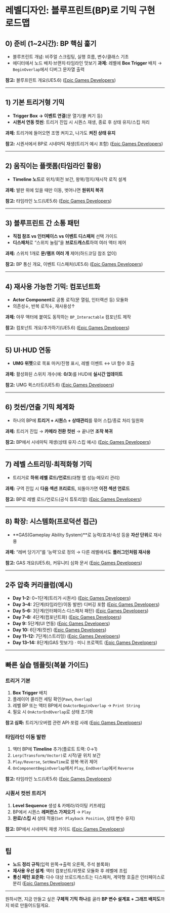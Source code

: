 

# 레벨디자인: 블루프린트(BP)로 기믹 구현 로드맵

## 0) 준비 (1~2시간): BP 핵심 훑기

* 블루프린트 개념: 비주얼 스크립팅, 실행 흐름, 변수/클래스 기초
* 에디터에서 노드 배치·브랜치·타임라인 맛보기
  **과제:** 레벨에 **Box Trigger** 배치 → `BeginOverlap`에서 디버그 문자열 출력

**참고:** 블루프린트 개요(UE5.6) ([Epic Games Developers][1])

---

## 1) 기본 트리거형 기믹

* **Trigger Box → 이벤트 연결**(문 열기/불 켜기 등)
* **시퀀서 연동 컷씬**: 트리거 진입 시 시퀀스 재생, 종료 후 상태 유지/스킵 처리

**과제:** 트리거에 들어오면 조명 켜지고, 나가도 **켜진 상태 유지**

**참고:** 시퀀서에서 BP로 시네마틱 재생(트리거 예시 포함) ([Epic Games Developers][2])

---

## 2) 움직이는 플랫폼(타임라인 활용)

* **Timeline 노드**로 위치/회전 보간, 왕복/정지/재시작 로직 설계

**과제:** 발판 위에 있을 때만 이동, 벗어나면 **원위치 복귀**

**참고:** 타임라인 노드(UE5.6) ([Epic Games Developers][3])

---

## 3) 블루프린트 간 소통 패턴

* **직접 참조 vs 인터페이스 vs 이벤트 디스패처** 선택 가이드
* **디스패처**로 “스위치 눌림”을 **브로드캐스트**하여 여러 액터 제어

**과제:** 스위치 1개로 **문/램프 여러 개** 제어(하드코딩 참조 없이)

**참고:** BP 통신 개요, 이벤트 디스패처(UE5.6) ([Epic Games Developers][4])

---

## 4) 재사용 가능한 기믹: 컴포넌트화

* **Actor Component**로 공통 로직(문 열림, 인터랙션 등) 모듈화
* 의존성↓, 반복 로직↓, 재사용성↑

**과제:** 아무 액터에 붙여도 동작하는 `BP_Interactable` 컴포넌트 제작

**참고:** 컴포넌트 개요/추가하기(UE5.6) ([Epic Games Developers][5])

---

## 5) UI·HUD 연동

* **UMG 위젯**으로 목표 마커/진행 표시, 레벨 이벤트 ↔ UI 함수 호출

**과제:** 활성화된 스위치 개수(예: **0/3**)를 HUD에 **실시간 업데이트**

**참고:** UMG 퀵스타트(UE5.6) ([Epic Games Developers][6])

---

## 6) 컷씬/연출 기믹 체계화

* 하나의 BP에 **트리거 + 시퀀스 + 상태관리**를 묶어 스킵/종료 처리 일원화

**과제:** 트리거 진입 → **카메라 전환 컷씬** → 끝나면 **조작 복귀**

**참고:** BP에서 시네마틱 재생(상태 유지·스킵 예시) ([Epic Games Developers][2])

---

## 7) 레벨 스트리밍·최적화형 기믹

* 트리거로 **하위 레벨 로드/언로드**(대형 맵 성능·메모리 관리)

**과제:** 구역 진입 시 **다음 섹션 프리로드**, 되돌아가면 **이전 섹션 언로드**

**참고:** BP로 레벨 로드/언로드(공식 튜토리얼) ([Epic Games Developers][7])

---

## 8) 확장: 시스템화(프로덕션 접근)

* **GAS(Gameplay Ability System)**로 능력/효과/속성 등을 **자산 단위**로 재사용

**과제:** “레버 당기기”를 ‘능력’으로 정의 → 다른 레벨에서도 **플러그인처럼 재사용**

**참고:** GAS 개요(UE5.6), 커뮤니티 심화 문서 ([Epic Games Developers][8])

---

## 2주 압축 커리큘럼(예시)

* **Day 1–2:** 0~1단계(트리거·시퀀서) ([Epic Games Developers][2])
* **Day 3–4:** 2단계(타임라인/이동 발판) 디버깅 포함 ([Epic Games Developers][3])
* **Day 5–6:** 3단계(인터페이스·디스패처 패턴) ([Epic Games Developers][4])
* **Day 7–8:** 4단계(컴포넌트화) ([Epic Games Developers][5])
* **Day 9:** 5단계(UI 연동) ([Epic Games Developers][6])
* **Day 10:** 6단계(컷씬) ([Epic Games Developers][2])
* **Day 11–12:** 7단계(스트리밍) ([Epic Games Developers][7])
* **Day 13–14:** 8단계(GAS 맛보기) · 미니 프로젝트 ([Epic Games Developers][8])

---

## 빠른 실습 템플릿(복붙 가이드)

### 트리거 기본

1. **Box Trigger** 배치
2. 플레이어 콜리전 세팅 확인(`Pawn`, `Overlap`)
3. 레벨 BP 또는 액터 BP에서 `OnActorBeginOverlap` → `Print String`
4. 필요 시 `OnActorEndOverlap`로 상태 초기화

**참고 심화:** 트리거/오버랩 관련 API·포럼 사례 ([Epic Games Developers][9])

### 타임라인 이동 발판

1. 액터 BP에 **Timeline** 추가(플로트 트랙: 0→1)
2. `Lerp(Transform/Vector)`로 시작/끝 위치 보간
3. `Play/Reverse`, `SetNewTime`로 왕복·복귀 제어
4. `OnComponentBeginOverlap`에서 `Play`, `EndOverlap`에서 `Reverse`

**참고:** 타임라인 노드(UE5.6) ([Epic Games Developers][3])

### 시퀀서 컷씬 트리거

1. **Level Sequence** 생성 & 카메라/라이팅 키프레임
2. BP에서 시퀀스 **레퍼런스 가져오기** → `Play`
3. **완료/스킵 시** 상태 적용(`Set Playback Position`, 상태 변수 유지)

**참고:** BP에서 시네마틱 재생 가이드 ([Epic Games Developers][2])

---

## 팁

* **노드 정리 규칙**(입력 왼쪽→출력 오른쪽, 주석 블록화)
* **재사용 우선 설계**: 액터 컴포넌트/위젯로 모듈화 후 레벨에 조립
* **통신 패턴 표준화**: 다수 대상 브로드캐스트는 디스패처, 계약형 호출은 인터페이스로 분리 ([Epic Games Developers][4])

---

원하시면, 지금 만들고 싶은 **구체적 기믹 하나**를 골라 **BP 변수 설계표 + 그래프 배치도**까지 바로 만들어드릴게요.

[1]: https://dev.epicgames.com/documentation/en-us/unreal-engine/introduction-to-blueprints-visual-scripting-in-unreal-engine?utm_source=chatgpt.com "Introduction to Blueprints Visual Scripting in Unreal Engine | Unreal Engine 5.6 ..."
[2]: https://dev.epicgames.com/documentation/en-us/unreal-engine/play-cinematics-from-blueprints-in-unreal-engine?utm_source=chatgpt.com "Play Cinematics from Blueprints in Unreal Engine | Unreal Engine 5.6 Documentation ..."
[3]: https://dev.epicgames.com/documentation/ko-kr/unreal-engine/timelines-nodes-in-unreal-engine?utm_source=chatgpt.com "언리얼 엔진의 타임라인 노드 | 언리얼 엔진 5.6 문서 | Epic Developer ..."
[4]: https://dev.epicgames.com/documentation/ko-kr/unreal-engine/blueprint-communication-usage-in-unreal-engine?utm_source=chatgpt.com "언리얼 엔진의 블루프린트 통신 방법 | 언리얼 엔진 5.6 문서 | Epic ..."
[5]: https://dev.epicgames.com/documentation/ko-kr/unreal-engine/components-in-unreal-engine?utm_source=chatgpt.com "언리얼 엔진의 컴포넌트 | 언리얼 엔진 5.6 문서 | Epic Developer Community"
[6]: https://dev.epicgames.com/documentation/ko-kr/unreal-engine/umg-ui-designer-quick-start-guide-in-unreal-engine?utm_source=chatgpt.com "언리얼 엔진의 UMG UI 디자이너 퀵스타트 가이드 | 언리얼 엔진 5.6 ..."
[7]: https://dev.epicgames.com/documentation/ko-kr/unreal-engine/loading-and-unloading-levels-using-blueprints-in-unreal-engine?utm_source=chatgpt.com "언리얼 엔진의 블루프린트를 사용한 레벨 로딩 및 언로딩 ..."
[8]: https://dev.epicgames.com/documentation/ko-kr/unreal-engine/gameplay-ability-system-for-unreal-engine?utm_source=chatgpt.com "언리얼 엔진의 게임플레이 어빌리티 시스템 | 언리얼 엔진 5.6 ..."
[9]: https://dev.epicgames.com/documentation/en-us/unreal-engine/BlueprintAPI/Collision/BoxOverlapComponent?utm_source=chatgpt.com "Box Overlap Component | Unreal Engine 5.6 Documentation - Epic Dev"
